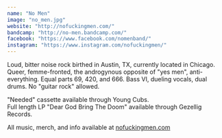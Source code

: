 ```yaml
---
name: "No Men"
image: "no_men.jpg"
website: "http://nofuckingmen.com/"
bandcamp: "http://no-men.bandcamp.com/"
facebook: "https://www.facebook.com/nomenband/"
instagram: "https://www.instagram.com/nofuckingmen/"
---
```

Loud, bitter noise rock birthed in Austin, TX, currently located in Chicago. Queer, femme-fronted, the androgynous opposite of "yes men", anti-everything. Equal parts 69, 420, and 666. Bass VI, dueling vocals, dual drums. No "guitar rock" allowed.


"Needed" cassette available through Young Cubs.  
Full length LP "Dear God Bring The Doom" available through Gezellig Records.


All music, merch, and info available at [nofuckingmen.com](http://nofuckingmen.com/)
